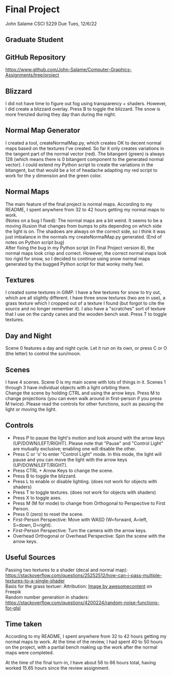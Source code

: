 # Final Project
John Salame
CSCI 5229
Due Tues, 12/6/22

## Graduate Student

## GitHub Repository
https://www.github.com/John-Salame/Computer-Graphics-Assignments/tree/project

## Blizzard
I did not have time to figure out fog using transparency + shaders. However, I did create a blizzard overlay. Press B to toggle the blizzard. The snow is more frenzied during they day than during the night.

## Normal Map Generator
I created a tool, createNormalMap.py, which creates OK to decent normal maps based on the textures I've created. So far it only creates variations in the tangent part of the normal vector (red). The bitangent (green) is always 128 (which means there is 0 bitangent component to the generated normal vector). I could extend my Python script to create the variations in the bitangent, but that would be a lot of headache adapting my red script to work for the y dimension and the green color.

## Normal Maps
The main feature of the final project is normal maps.
According to my README, I spent anywhere from 32 to 42 hours getting my normal maps to work.  
(Notes on a bug I fixed): The normal maps are a bit weird. It seems to be a moving illusion that changes from bumps to pits depending on which side the light is on. The shadows are always on the correct side, so I think it was just imbalance in the normals my createNormalMap.py generated. (End of notes on Python script bug)  
After fixing the bug in my Python script (in Final Project version 8), the normal maps look crisp and correct. However, the correct normal maps look too rigid for snow, so I decided to continue using snow normal maps generated by the bugged Python script for that wonky melty feel.

## Textures
I created some textures in GIMP. I have a few textures for snow to try out, which are all slightly different. I have three snow textures (two are in use), a grass texture which I cropped out of a texture I found (but forgot to cite the source and no longer remember it). I also have a "scratches" sort of texture that I use on the candy canes and the wooden bench seat. 
Press T to toggle textures.

## Day and Night
Scene 0 features a day and night cycle. Let it run on its own, or press C or O (the letter) to control the sun/moon.

## Scenes
I have 4 scenes. Scene 0 is my main scene with lots of things in it. Scenes 1 through 3 have individual objects with a light orbiting them.  
Change the scene by holding CTRL and using the arrow keys. Press M to change projections (you can even walk around in first-person if you press M twice). Please read the controls for other functions, such as pausing the light or moving the light.

## Controls
* Press P to pause the light's motion and look around with the arrow keys (UP/DOWN/LEFT/RIGHT). Please note that "Pause" and "Control Light" are mutually exclusive; enabling one will disable the other.
* Press C or 'o' to enter "Control Light" mode. In this mode, the light will pause and you can move the light with the arrow keys (UP/DOWN/LEFT/RIGHT).
* Press CTRL + Arrow Keys to change the scene.
* Press B to toggle the blizzard.
* Press L to enable or disable lighting. (does not work for objects with shaders)
* Press T to toggle textures. (does not work for objects with shaders)
* Press X to toggle axes.
* Press M (M for mode) to change from Orthogonal to Perspective to First Person.
* Press 0 (zero) to reset the scene.
* First-Person Perspective: Move with WASD (W=forward, A=left, S=down, D=right).
* First-Person Perspective: Turn the camera with the arrow keys.
* Overhead Orthogonal or Overhead Perspective: Spin the scene with the arrow keys.

## Useful Sources
Passing two textures to a shader (decal and normal map):
https://stackoverflow.com/questions/25252512/how-can-i-pass-multiple-textures-to-a-single-shader  
Basis for the grass textuer:
Attribution: <a href="https://www.freepik.com/free-photo/green-grass-field-background_991898.htm#&position=0&from_view=author">Image by awesomecontent</a> on Freepik  
Random number generation in shaders:
https://stackoverflow.com/questions/4200224/random-noise-functions-for-glsl

## Time taken
According to my README, I spent anywhere from 32 to 42 hours getting my normal maps to work. At the time of the review, I had spent 40 to 50 hours on the project, with a partial bench making up the work after the normal maps were completed.

At the time of the final turn-in, I have about 56 to 66 hours total, having worked 15.65 hours since the review assignment.

